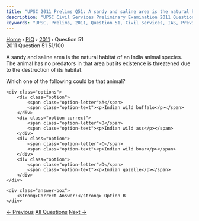 ```yaml
---
title: "UPSC 2011 Prelims Q51: A sandy and saline area is the natural habitat of an India a..."
description: "UPSC Civil Services Preliminary Examination 2011 Question 51 with options and answer"
keywords: "UPSC, Prelims, 2011, Question 51, Civil Services, IAS, Previous Year Questions"
---
```


<nav class="breadcrumb">
    <a href="../../">Home</a>
    <span>›</span>
    <a href="../">PIQ</a>
    <span>›</span>
    <a href="./">2011</a>
    <span>›</span>
    <span>Question 51</span>
</nav>

<div class="question-header">
    <div class="question-meta">
        <span class="year-badge">2011</span>
        <span class="question-number">Question 51</span>
        <span class="progress">51/100</span>
    </div>
    <div class="progress-bar">
        <div class="progress-fill" style="width: 51.0%"></div>
    </div>
</div>

<div class="question-content">
    <div class="question-text">
        <p>A sandy and saline area is the natural habitat of an India animal species. The animal has no predators in that area but its existence is threatened due to the destruction of its habitat.</p>
<p>Which one of the following could be that animal?</p>
    </div>
    
    <div class="options">
        <div class="option">
            <span class="option-letter">A</span>
            <span class="option-text"><p>Indian wild buffalo</p></span>
        </div>
        <div class="option correct">
            <span class="option-letter">B</span>
            <span class="option-text"><p>Indian wild ass</p></span>
        </div>
        <div class="option">
            <span class="option-letter">C</span>
            <span class="option-text"><p>Indian wild boar</p></span>
        </div>
        <div class="option">
            <span class="option-letter">D</span>
            <span class="option-text"><p>Indian gazelle</p></span>
        </div>
    </div>

    <div class="answer-box">
        <strong>Correct Answer:</strong> Option B
    </div>
</div>

<div class="question-nav">
    <a href="../q050-the-surface-of-a-lake-is-frozen-in-severe-winter-b/" class="nav-btn prev">← Previous</a>
    <a href="../" class="nav-btn center">All Questions</a>
    <a href="../q052-la-nina-is-suspected-to-have-caused-recent-floods/" class="nav-btn next">Next →</a>
</div>
